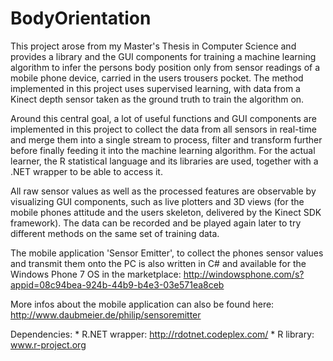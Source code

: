 BodyOrientation
===============

This project arose from my Master's Thesis in Computer Science and provides a 
library and the GUI components for training a machine learning algorithm to infer
the persons body position only from sensor readings of a mobile phone device, carried 
in the users trousers pocket. The method implemented in this project uses supervised learning, 
with data from a Kinect depth sensor taken as the ground truth to train the algorithm on.

Around this central goal, a lot of useful functions and GUI components are implemented
in this project to collect the data from all sensors in real-time and merge them into
a single stream to process, filter and transform further before finally feeding it into
the machine learning algorithm. For the actual learner, the R statistical language and
its libraries are used, together with a .NET wrapper to be able to access it.

All raw sensor values as well as the processed features are observable by visualizing
GUI components, such as live plotters and 3D views (for the mobile phones attitude and
the users skeleton, delivered by the Kinect SDK framework). The data can be recorded
and be played again later to try different methods on the same set of training data.

The mobile application 'Sensor Emitter', to collect the phones sensor values and transmit 
them onto the PC is also written in C# and available for the Windows Phone 7 OS in the marketplace:
http://windowsphone.com/s?appid=08c94bea-924b-44b9-b4e3-03e571ea8ceb

More infos about the mobile application can also be found here:
http://www.daubmeier.de/philip/sensoremitter

Dependencies:
    * R.NET wrapper: http://rdotnet.codeplex.com/
    * R library: www.r-project.org